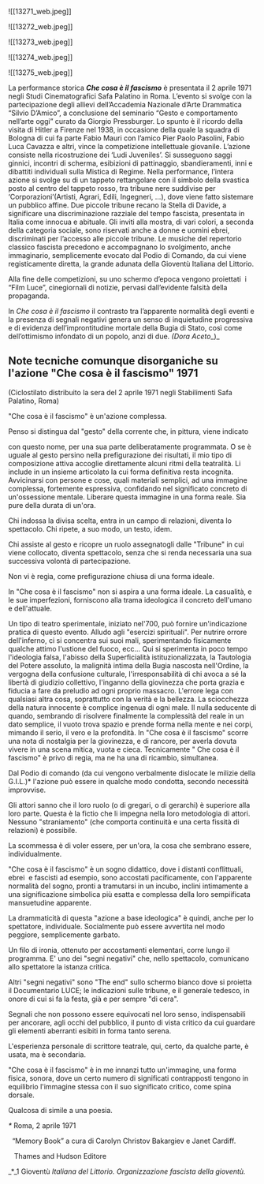 ![[13271_web.jpeg]]

![[13272_web.jpeg]]

![[13273_web.jpeg]]

![[13274_web.jpeg]]

![[13275_web.jpeg]]

La performance storica **_Che cosa è il fascismo_** è presentata il 2 aprile 1971 negli Studi Cinematografici Safa Palatino in Roma. L’evento si svolge con la partecipazione degli allievi dell’Accademia Nazionale d’Arte Drammatica “Silvio D’Amico”, a conclusione del seminario “Gesto e comportamento nell’arte oggi” curato da Giorgio Pressburger. Lo spunto è il ricordo della visita di Hitler a Firenze nel 1938, in occasione della quale la squadra di Bologna di cui fa parte Fabio Mauri con l’amico Pier Paolo Pasolini, Fabio Luca Cavazza e altri, vince la competizione intellettuale giovanile. L’azione consiste nella ricostruzione dei ‘Ludi Juveniles’. Si susseguono saggi ginnici, incontri di scherma, esibizioni di pattinaggio, sbandieramenti, inni e dibattiti individuali sulla Mistica di Regime. Nella performance, l’intera azione si svolge su di un tappeto rettangolare con il simbolo della svastica posto al centro del tappeto rosso, tra tribune nere suddivise per ‘Corporazioni’(Artisti, Agrari, Edili, Ingegneri, …), dove viene fatto sistemare un pubblico affine. Due piccole tribune recano la Stella di Davide, a significare una discriminazione razziale del tempo fascista, presentata in Italia come innocua e abituale. Gli inviti alla mostra, di vari colori, a seconda della categoria sociale, sono riservati anche a donne e uomini ebrei, discriminati per l’accesso alle piccole tribune. Le musiche del repertorio classico fascista precedono e accompagnano lo svolgimento, anche immaginario, semplicemente evocato dal Podio di Comando, da cui viene registicamente diretta, la grande adunata della Gioventù Italiana del Littorio. 

Alla fine delle competizioni, su uno schermo d’epoca vengono proiettati  i “Film Luce”, cinegiornali di notizie, pervasi dall’evidente falsità della propaganda. 

In _Che cosa è il fascismo_ il contrasto tra l’apparente normalità degli eventi e la presenza di segnali negativi genera un senso di inquietudine progressiva e di evidenza dell’improntitudine mortale della Bugia di Stato, così come dell’ottimismo infondato di un popolo, anzi di due. _(Dora Aceto__)_

## Note tecniche comunque disorganiche su l'azione "Che cosa è il fascismo" 1971

(Ciclostilato distribuito la sera del 2 aprile 1971 negli Stabilimenti Safa Palatino, Roma)

"Che cosa è il fascismo" è un'azione complessa.

Penso si distingua dal "gesto" della corrente che, in pittura, viene indicato

con questo nome, per una sua parte deliberatamente programmata. O se è uguale al gesto persino nella prefigurazione dei risultati, il mio tipo di composizione attiva accoglie direttamente alcuni ritmi della teatralità. Li include in un insieme articolato la cui forma definitiva resta incognita. Avvicinarsi con persone e cose, quali materiali semplici, ad una immagine complessa, fortemente espressiva, confidando nel significato concreto di un'ossessione mentale. Liberare questa immagine in una forma reale. Sia pure della durata di un'ora.

Chi indossa la divisa scelta, entra in un campo di relazioni, diventa lo spettacolo. Chi ripete, a suo modo, un testo, idem.

Chi assiste al gesto e ricopre un ruolo assegnatogli dalle "Tribune" in cui viene collocato, diventa spettacolo, senza che si renda necessaria una sua successiva volontà di partecipazione.

Non vi è regìa, come prefigurazione chiusa di una forma ideale.

In "Che cosa è il fascismo" non si aspira a una forma ideale. La casualità, e le sue imperfezioni, forniscono alla trama ideologica il concreto dell'umano e dell'attuale.

Un tipo di teatro sperimentale, iniziato nel'700, può fornire un'indicazione pratica di questo evento. Alludo agli "esercizi spirituali". Per nutrire orrore dell'inferno, ci si concentra sui suoi mali, sperimentando fisicamente qualche attimo l'ustione del fuoco, ecc... Qui si sperimenta in poco tempo l'ideologia falsa, l'abisso della Superficialità istituzionalizzata, la Tautologia del Potere assoluto, la malignità intima della Bugia nascosta nell'Ordine, la vergogna della confusione culturale, l'irresponsabilità di chi avoca a sé la libertà di giudizio collettivo, l'inganno della giovinezza che porta grazia e fiducia a fare da preludio ad ogni proprio massacro. L'errore lega con qualsiasi altra cosa, soprattutto con la verità e la bellezza. La sciocchezza della natura innocente è complice ingenua di ogni male. Il nulla seducente di quando, sembrando di risolvere finalmente la complessità del reale in un dato semplice, il vuoto trova spazio e prende forma nella mente e nei corpi, mimando il serio, il vero e la profondità. In "Che cosa è il fascismo" scorre una nota di nostalgia per la giovinezza, e di rancore, per averla dovuta vivere in una scena mitica, vuota e cieca. Tecnicamente " Che cosa è il fascismo" è privo di regia, ma ne ha una di ricambio, simultanea.

Dal Podio di comando (da cui vengono verbalmente dislocate le milizie della G.I.L.)* l'azione può essere in qualche modo condotta, secondo necessità improvvise.

Gli attori sanno che il loro ruolo (o di gregari, o di gerarchi) è superiore alla loro parte. Questa è la fictio che li impegna nella loro metodologia di attori. Nessuno "straniamento" (che comporta continuità e una certa fissità di relazioni) è possibile.

La scommessa è di voler essere, per un'ora, la cosa che sembrano essere, individualmente.

"Che cosa è il fascismo" è un sogno didattico, dove i distanti conflittuali, ebrei  e fascisti ad esempio, sono accostati pacificamente, con l'apparente normalità del sogno, pronti a tramutarsi in un incubo, inclini intimamente a una significazione simbolica più esatta e complessa della loro sempiificata mansuetudine apparente.

La drammaticità di questa "azione a base ideologica" è quindi, anche per lo spettatore, individuale. Socialmente può essere avvertita nel modo peggiore, semplicemente garbato.

Un filo di ironia, ottenuto per accostamenti elementari, corre lungo il programma. E' uno dei "segni negativi" che, nello spettacolo, comunicano allo spettatore la istanza critica.

Altri "segni negativi" sono "The end" sullo schermo bianco dove si proietta il Documentario LUCE; le indicazioni sulle tribune, e il generale tedesco, in onore di cui si fa la festa, già e per sempre "di cera".

Segnali che non possono essere equivocati nel loro senso, indispensabili per ancorare, agli occhi del pubblico, il punto di vista critico da cui guardare gli elementi aberranti esibiti in forma tanto serena.

L'esperienza personale di scrittore teatrale, qui, certo, da qualche parte, è usata, ma è secondaria.

"Che cosa è il fascismo" è in me innanzi tutto un'immagine, una forma fisica, sonora, dove un certo numero di significati contrapposti tengono in equilibrio l'immagine stessa con il suo significato critico, come spina dorsale.

Qualcosa di simile a una poesia.

_*_ Roma, 2 aprile 1971

  “Memory Book” a cura di Carolyn Christov Bakargiev e Janet Cardiff.

   Thames and Hudson Editore

_*_1 Gioventù _Italiana del Littorio. Organizzazione fascista della gioventù._